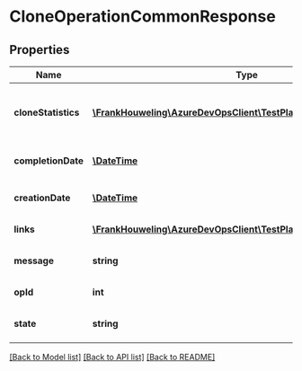 # CloneOperationCommonResponse

## Properties
Name | Type | Description | Notes
------------ | ------------- | ------------- | -------------
**cloneStatistics** | [**\FrankHouweling\AzureDevOpsClient\TestPlan\Model\CloneStatistics**](CloneStatistics.md) | Various statistics related to the clone operation | [optional] 
**completionDate** | [**\DateTime**](\DateTime.md) | Completion data of the operation | [optional] 
**creationDate** | [**\DateTime**](\DateTime.md) | Creation data of the operation | [optional] 
**links** | [**\FrankHouweling\AzureDevOpsClient\TestPlan\Model\ReferenceLinks**](ReferenceLinks.md) | Reference links | [optional] 
**message** | **string** | Message related to the job | [optional] 
**opId** | **int** | Clone operation Id | [optional] 
**state** | **string** | Clone operation state | [optional] 

[[Back to Model list]](../README.md#documentation-for-models) [[Back to API list]](../README.md#documentation-for-api-endpoints) [[Back to README]](../README.md)


